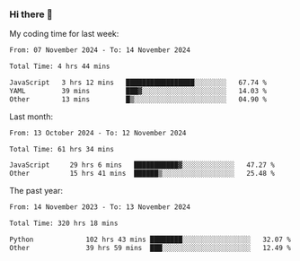 ### Hi there 👋

My coding time for last week:

<!--START_SECTION:week-->

```txt
From: 07 November 2024 - To: 14 November 2024

Total Time: 4 hrs 44 mins

JavaScript   3 hrs 12 mins   █████████████████░░░░░░░░   67.74 %
YAML         39 mins         ███▓░░░░░░░░░░░░░░░░░░░░░   14.03 %
Other        13 mins         █▒░░░░░░░░░░░░░░░░░░░░░░░   04.90 %
```

<!--END_SECTION:week-->

Last month:

<!--START_SECTION:month-->

```txt
From: 13 October 2024 - To: 12 November 2024

Total Time: 61 hrs 34 mins

JavaScript     29 hrs 6 mins   ███████████▓░░░░░░░░░░░░░   47.27 %
Other          15 hrs 41 mins  ██████▒░░░░░░░░░░░░░░░░░░   25.48 %
```

<!--END_SECTION:month-->

The past year:

<!--START_SECTION:year-->

```txt
From: 14 November 2023 - To: 13 November 2024

Total Time: 320 hrs 18 mins

Python             102 hrs 43 mins ████████░░░░░░░░░░░░░░░░░   32.07 %
Other              39 hrs 59 mins  ███░░░░░░░░░░░░░░░░░░░░░░   12.49 %
```

<!--END_SECTION:year-->

